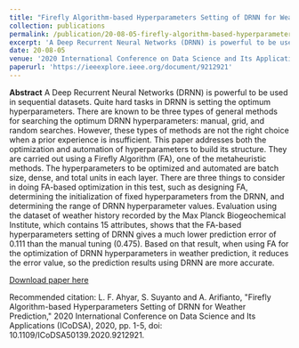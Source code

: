 ```yaml
---
title: "Firefly Algorithm-based Hyperparameters Setting of DRNN for Weather Prediction, "
collection: publications
permalink: /publication/20-08-05-firefly-algorithm-based-hyperparameters-setting-of-drnn-for-weather-prediction,-
excerpt: 'A Deep Recurrent Neural Networks (DRNN) is powerful to be used in sequential datasets. Quite hard tasks in DRNN is setting the optimum hyperparameters. There are known to be three types of general methods for searching the optimum DRNN hyperparameters: manual, grid, and random searches. However, the ...'
date: 20-08-05
venue: '2020 International Conference on Data Science and Its Applications (ICoDSA)'
paperurl: 'https://ieeexplore.ieee.org/document/9212921'
---
```

<b>Abstract</b>
A Deep Recurrent Neural Networks (DRNN) is powerful to be used in sequential datasets. Quite hard tasks in DRNN is setting the optimum hyperparameters. There are known to be three types of general methods for searching the optimum DRNN hyperparameters: manual, grid, and random searches. However, these types of methods are not the right choice when a prior experience is insufficient. This paper addresses both the optimization and automation of hyperparameters to build its structure. They are carried out using a Firefly Algorithm (FA), one of the metaheuristic methods. The hyperparameters to be optimized and automated are batch size, dense, and total units in each layer. There are three things to consider in doing FA-based optimization in this test, such as designing FA, determining the initialization of fixed hyperparameters from the DRNN, and determining the range of DRNN hyperparameter values. Evaluation using the dataset of weather history recorded by the Max Planck Biogeochemical Institute, which contains 15 attributes, shows that the FA-based hyperparameters setting of DRNN gives a much lower prediction error of 0.111 than the manual tuning (0.475). Based on that result, when using FA for the optimization of DRNN hyperparameters in weather prediction, it reduces the error value, so the prediction results using DRNN are more accurate.

[Download paper here](https://drive.google.com/file/d/1JvKNaxlUlQiaTkmkaxnKpXK5BuXj6A1v/view)

Recommended citation: L. F. Ahyar, S. Suyanto and A. Arifianto, "Firefly Algorithm-based Hyperparameters Setting of DRNN for Weather Prediction," 2020 International Conference on Data Science and Its Applications (ICoDSA), 2020, pp. 1-5, doi: 10.1109/ICoDSA50139.2020.9212921.